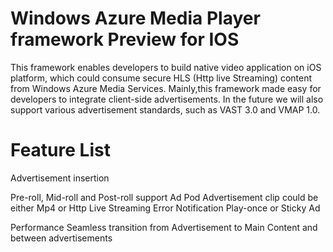 Windows Azure Media Player framework Preview for IOS
============================

This framework enables developers to build native video application on iOS platform, which could consume secure HLS (Http live Streaming) content from Windows Azure Media Services. Mainly,this framework made easy for developers to integrate client-side advertisements. In the future we will also support various advertisement standards, such as VAST 3.0 and VMAP 1.0.

Feature List
============================
Advertisement insertion

Pre-roll, Mid-roll and Post-roll support
Ad Pod
Advertisement clip could be either Mp4 or Http Live Streaming
Error Notification
Play-once or Sticky Ad

Performance
Seamless transition from Advertisement to Main Content and between advertisements
